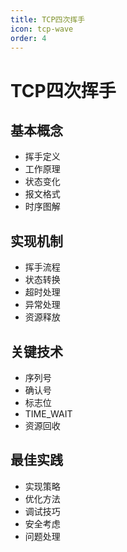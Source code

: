 ```yaml
---
title: TCP四次挥手
icon: tcp-wave
order: 4
---
```


# TCP四次挥手

## 基本概念
- 挥手定义
- 工作原理
- 状态变化
- 报文格式
- 时序图解

## 实现机制
- 挥手流程
- 状态转换
- 超时处理
- 异常处理
- 资源释放

## 关键技术
- 序列号
- 确认号
- 标志位
- TIME_WAIT
- 资源回收

## 最佳实践
- 实现策略
- 优化方法
- 调试技巧
- 安全考虑
- 问题处理
